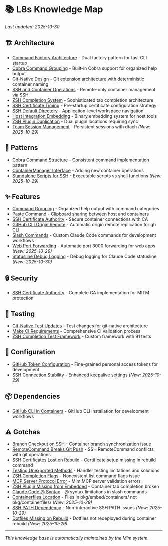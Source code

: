 # 📚 L8s Knowledge Map

*Last updated: 2025-10-30*

## 🏗️ Architecture

- [Command Factory Architecture](architecture/command_factory.md) - Dual factory pattern for fast CLI startup
- [Cobra Command Grouping](architecture/cobra_command_grouping.md) - Built-in Cobra support for organized help output
- [Git-Native Design](architecture/git_native_design.md) - Git extension architecture with deterministic container naming
- [SSH and Container Operations](architecture/ssh_container_operations.md) - Remote-only container management via SSH
- [ZSH Completion System](architecture/zsh_completion.md) - Sophisticated tab completion architecture
- [SSH Certificate Timing](architecture/ssh_certificate_timing.md) - Pre-startup certificate configuration strategy
- [SSH Default Directory](architecture/ssh_default_directory.md) - Application-level workspace navigation
- [Host Integration Embedding](architecture/host_integration_embedding.md) - Binary embedding system for host tools
- [ZSH Plugin Duplication](architecture/zsh_plugin_duplication.md) - Dual plugin locations requiring sync
- [Team Session Management](architecture/team_session_management.md) - Persistent sessions with dtach *(New: 2025-10-29)*

## 📐 Patterns

- [Cobra Command Structure](patterns/cobra_command_structure.md) - Consistent command implementation pattern
- [ContainerManager Interface](patterns/container_manager_interface.md) - Adding new container operations
- [Standalone Scripts for SSH](patterns/standalone_scripts_for_ssh.md) - Executable scripts vs shell functions *(New: 2025-10-29)*

## ✨ Features

- [Command Grouping](features/command_grouping.md) - Organized help output with command categories
- [Paste Command](features/paste_command.md) - Clipboard sharing between host and containers
- [SSH Certificate Authority](features/ssh_certificate_authority.md) - Secure container connections with CA
- [GitHub CLI Origin Remote](features/github_cli_origin_remote.md) - Automatic origin remote replication for gh CLI
- [Slash Commands](features/slash_commands.md) - Custom Claude Code commands for development workflows
- [Web Port Forwarding](features/web_port_forwarding.md) - Automatic port 3000 forwarding for web apps *(New: 2025-10-29)*
- [Statusline Debug Logging](features/statusline_debug_logging.md) - Debug logging for Claude Code statusline *(New: 2025-10-30)*

## 🔒 Security

- [SSH Certificate Authority](security/ssh_certificate_authority.md) - Complete CA implementation for MITM protection

## 🧪 Testing

- [Git-Native Test Updates](testing/git_native_test_updates.md) - Test changes for git-native architecture
- [Make CI Requirements](testing/make_ci_requirements.md) - Comprehensive CI validation process
- [ZSH Completion Test Framework](testing/zsh_completion_framework.md) - Custom framework with 91 tests

## 🔧 Configuration

- [GitHub Token Configuration](config/github_token.md) - Fine-grained personal access tokens for development
- [SSH Connection Stability](config/ssh_connection_stability.md) - Enhanced keepalive settings *(New: 2025-10-29)*

## 📦 Dependencies

- [GitHub CLI in Containers](dependencies/github_cli.md) - GitHub CLI installation for development workflows

## ⚠️ Gotchas

- [Branch Checkout on SSH](gotchas/branch_checkout_on_ssh.md) - Container branch synchronization issue
- [RemoteCommand Breaks Git Push](gotchas/remote_command_breaks_git.md) - SSH RemoteCommand conflicts with git operations
- [SSH Certificates Lost on Rebuild](gotchas/ssh_certificates_rebuild.md) - Certificate setup missing in rebuild command
- [Testing Unexported Methods](gotchas/testing_unexported_methods.md) - Handler testing limitations and solutions
- [ZSH Completion Flags](gotchas/zsh_completion_flags.md) - Nonexistent list command flags issue
- [MCP Server Protocol Error](gotchas/mcp_server_protocol_error.md) - Mim MCP server validation errors
- [ZSH Plugin Missing from Embedded](gotchas/zsh_plugin_missing_from_embedded.md) - Container tab completion broken
- [Claude Code @ Syntax](gotchas/claude_code_at_syntax.md) - @ syntax limitations in slash commands
- [Containerfiles Location](gotchas/containerfiles_location.md) - Files in pkg/embed/containers/ not pkg/containerfiles/ *(New: 2025-10-29)*
- [SSH PATH Dependency](gotchas/ssh_path_dependency.md) - Non-interactive SSH PATH issues *(New: 2025-10-29)*
- [Dotfiles Missing on Rebuild](gotchas/dotfiles_missing_on_rebuild.md) - Dotfiles not redeployed during container rebuild *(New: 2025-10-29)*

---

*This knowledge base is automatically maintained by the Mim system.*